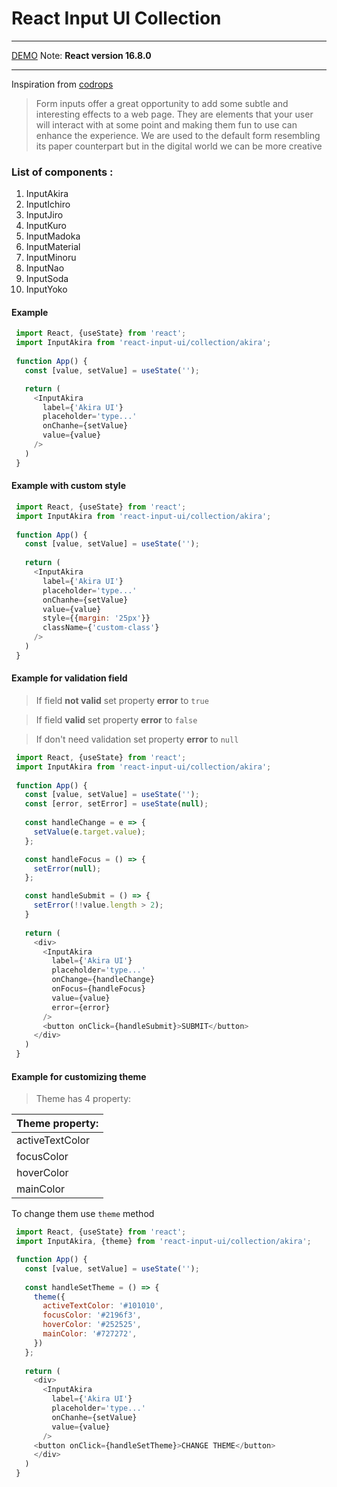 #  React Input UI Collection
 ____________________________________________________
[DEMO](https://sakalx.github.io/react-input-collection/)
Note: **React version 16.8.0**
____________________________________________________
Inspiration  from [codrops](https://tympanus.net/codrops/2015/03/18/inspiration-text-input-effects-2/)
>Form inputs offer a great opportunity to add some subtle and interesting effects to a web page. They are elements that your user will interact with at some point and making them fun to use can enhance the experience. We are used to the default form resembling its paper counterpart but in the digital world we can be more creative

###  List of components :
 1. InputAkira
 1. InputIchiro
 1. InputJiro
 1. InputKuro
 1. InputMadoka
 1. InputMaterial
 1. InputMinoru
 1. InputNao
 1. InputSoda
 1. InputYoko

####  Example
 ```javascript
  import React, {useState} from 'react';
  import InputAkira from 'react-input-ui/collection/akira';
  
  function App() {
    const [value, setValue] = useState('');

    return (
      <InputAkira
        label={'Akira UI'}
        placeholder='type...'
        onChanhe={setValue}
        value={value}
      />
    )
  }
  ```
  
####  Example with custom style
   ```javascript
    import React, {useState} from 'react';
    import InputAkira from 'react-input-ui/collection/akira';
    
    function App() {
      const [value, setValue] = useState('');
    
      return (
        <InputAkira
          label={'Akira UI'}
          placeholder='type...'
          onChanhe={setValue}
          value={value}
          style={{margin: '25px'}}
          className={'custom-class'}
        />
      )
    }
   ```
   
####  Example for validation field
  > If field **not valid** set property **error** to `true`
  
  > If field **valid** set property **error** to `false`
  
  > If don't need validation set property **error** to `null`
   ```javascript
    import React, {useState} from 'react';
    import InputAkira from 'react-input-ui/collection/akira';
    
    function App() {
      const [value, setValue] = useState('');
      const [error, setError] = useState(null);
     
      const handleChange = e => {
        setValue(e.target.value);
      };
  
      const handleFocus = () => {
        setError(null);
      };
  
      const handleSubmit = () => {
        setError(!!value.length > 2);
      }
      
      return (
        <div>
          <InputAkira
            label={'Akira UI'}
            placeholder='type...'
            onChange={handleChange}
            onFocus={handleFocus}
            value={value}
            error={error}
          />
          <button onClick={handleSubmit}>SUBMIT</button>
        </div>
      )
    }
   ```
 
####  Example for customizing theme
   > Theme has 4 property:
   
   | Theme property: |
   | --- |
   | activeTextColor |
   | focusColor |
   | hoverColor |
   | mainColor |
   
   To change them use `theme` method
   
   ```javascript
    import React, {useState} from 'react';
    import InputAkira, {theme} from 'react-input-ui/collection/akira';

    function App() {
      const [value, setValue] = useState('');
     
      const handleSetTheme = () => {
        theme({
          activeTextColor: '#101010',
          focusColor: '#2196f3',
          hoverColor: '#252525',
          mainColor: '#727272',
        })
      };
      
      return (
        <div>
          <InputAkira
            label={'Akira UI'}
            placeholder='type...'
            onChanhe={setValue}
            value={value}
          />
        <button onClick={handleSetTheme}>CHANGE THEME</button>
        </div>
      )
    }
   ```